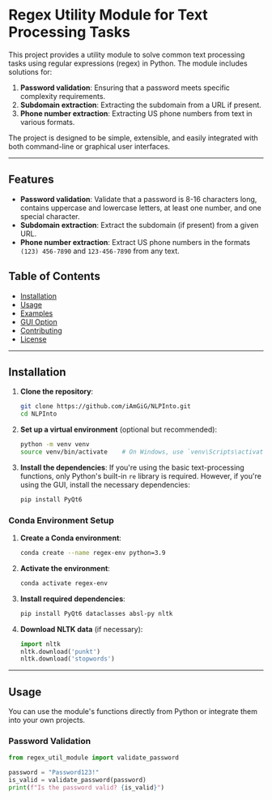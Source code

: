 # Regex Utility Module for Text Processing Tasks

This project provides a utility module to solve common text processing tasks using regular expressions (regex) in Python. The module includes solutions for:

1. **Password validation**: Ensuring that a password meets specific complexity requirements.
2. **Subdomain extraction**: Extracting the subdomain from a URL if present.
3. **Phone number extraction**: Extracting US phone numbers from text in various formats.

The project is designed to be simple, extensible, and easily integrated with both command-line or graphical user interfaces.

---

## Features

- **Password validation**: Validate that a password is 8-16 characters long, contains uppercase and lowercase letters, at least one number, and one special character.
- **Subdomain extraction**: Extract the subdomain (if present) from a given URL.
- **Phone number extraction**: Extract US phone numbers in the formats `(123) 456-7890` and `123-456-7890` from any text.

## Table of Contents

- [Installation](#installation)
- [Usage](#usage)
- [Examples](#examples)
- [GUI Option](#gui-option)
- [Contributing](#contributing)
- [License](#license)

---

## Installation

1. **Clone the repository**:

    ```bash
    git clone https://github.com/iAmGiG/NLPInto.git
    cd NLPInto
    ```

2. **Set up a virtual environment** (optional but recommended):

    ```bash
    python -m venv venv
    source venv/bin/activate    # On Windows, use `venv\Scripts\activate`
    ```

3. **Install the dependencies**:
    If you're using the basic text-processing functions, only Python's built-in `re` library is required. However, if you're using the GUI, install the necessary dependencies:

    ```bash
    pip install PyQt6
    ```

### Conda Environment Setup

1. **Create a Conda environment**:

    ```bash
    conda create --name regex-env python=3.9
    ```

2. **Activate the environment**:

    ```bash
    conda activate regex-env
    ```

3. **Install required dependencies**:

    ```bash
    pip install PyQt6 dataclasses absl-py nltk
    ```

4. **Download NLTK data** (if necessary):

    ```python
    import nltk
    nltk.download('punkt')
    nltk.download('stopwords')
    ```

---

## Usage

You can use the module's functions directly from Python or integrate them into your own projects.

### Password Validation

```python
from regex_util_module import validate_password

password = "Password123!"
is_valid = validate_password(password)
print(f"Is the password valid? {is_valid}")
